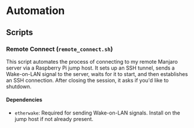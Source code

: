 # Automation
## Scripts

### Remote Connect (`remote_connect.sh`)

This script automates the process of connecting to my remote Manjaro server via a Raspberry Pi jump host. It sets up an SSH tunnel, sends a Wake-on-LAN signal to the server, waits for it to start, and then establishes an SSH connection. After closing the session, it asks if you'd like to shutdown.
#### Dependencies

- `etherwake`: Required for sending Wake-on-LAN signals. Install on the jump host if not already present.

